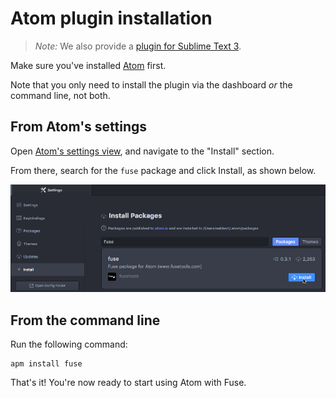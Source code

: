 # Atom plugin installation

> *Note:* We also provide a [plugin for Sublime Text 3](sublime-plugin.md).

Make sure you've installed [Atom](https://atom.io/) first.

Note that you only need to install the plugin via the dashboard *or* the command line, not both.

## From Atom's settings

Open [Atom's settings view](http://flight-manual.atom.io/getting-started/sections/atom-basics/#settings-and-preferences), and navigate to the "Install" section.

From there, search for the `fuse` package and click Install, as shown below.

<img class="img-responsive img-rounded" src="../../../media/atom-install-fuse-package.png" />

## From the command line

Run the following command:

	apm install fuse

	
That's it! You're now ready to start using Atom with Fuse.
